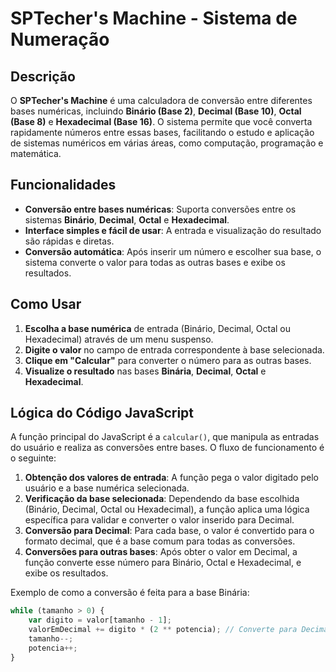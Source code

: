 # SPTecher's Machine - Sistema de Numeração

## Descrição

O **SPTecher's Machine** é uma calculadora de conversão entre diferentes bases numéricas, incluindo **Binário (Base 2)**, **Decimal (Base 10)**, **Octal (Base 8)** e **Hexadecimal (Base 16)**. O sistema permite que você converta rapidamente números entre essas bases, facilitando o estudo e aplicação de sistemas numéricos em várias áreas, como computação, programação e matemática.

## Funcionalidades

- **Conversão entre bases numéricas**: Suporta conversões entre os sistemas **Binário**, **Decimal**, **Octal** e **Hexadecimal**.
- **Interface simples e fácil de usar**: A entrada e visualização do resultado são rápidas e diretas.
- **Conversão automática**: Após inserir um número e escolher sua base, o sistema converte o valor para todas as outras bases e exibe os resultados.

## Como Usar

1. **Escolha a base numérica** de entrada (Binário, Decimal, Octal ou Hexadecimal) através de um menu suspenso.
2. **Digite o valor** no campo de entrada correspondente à base selecionada.
3. **Clique em "Calcular"** para converter o número para as outras bases.
4. **Visualize o resultado** nas bases **Binária**, **Decimal**, **Octal** e **Hexadecimal**.

## Lógica do Código JavaScript

A função principal do JavaScript é a `calcular()`, que manipula as entradas do usuário e realiza as conversões entre bases. O fluxo de funcionamento é o seguinte:

1. **Obtenção dos valores de entrada**: A função pega o valor digitado pelo usuário e a base numérica selecionada.
2. **Verificação da base selecionada**: Dependendo da base escolhida (Binário, Decimal, Octal ou Hexadecimal), a função aplica uma lógica específica para validar e converter o valor inserido para Decimal.
3. **Conversão para Decimal**: Para cada base, o valor é convertido para o formato decimal, que é a base comum para todas as conversões.
4. **Conversões para outras bases**: Após obter o valor em Decimal, a função converte esse número para Binário, Octal e Hexadecimal, e exibe os resultados.

Exemplo de como a conversão é feita para a base Binária:

```javascript
while (tamanho > 0) {
    var digito = valor[tamanho - 1];
    valorEmDecimal += digito * (2 ** potencia); // Converte para Decimal
    tamanho--;
    potencia++;
}
